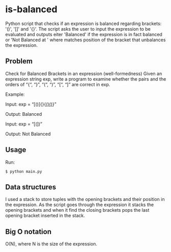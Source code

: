 # is-balanced
Python script that checks if an expression is balanced regarding brackets: '()', '[]' and '{}'. The script asks the user to input the expression to be evaluated and outputs eiter 'Balanced' if the expression is in fact balanced or 'Not Balanced at <number>' where <number> matches position of the bracket that unbalances the expression.

## Problem
Check for Balanced Brackets in an expression (well-formedness)
Given an expression string exp, write a program to examine whether the pairs and the orders of “{“, “}”, “(“, “)”, “[“, “]” are correct in exp.
  
Example:
  
Input: exp = “[()]{}{[()()]()}”
  
Output: Balanced
  
Input: exp = “[(])”
  
Output: Not Balanced


## Usage
Run:
```
$ python main.py
```
  
## Data structures
I used a stack to store tuples with the opening brackets and their position in the expression. As the script goes through the expression it stacks the opening brackets and when it find the closing brackets pops the last opening bracket inserted in the stack.
  
## Big O notation
O(N), where N is the size of the expression.
